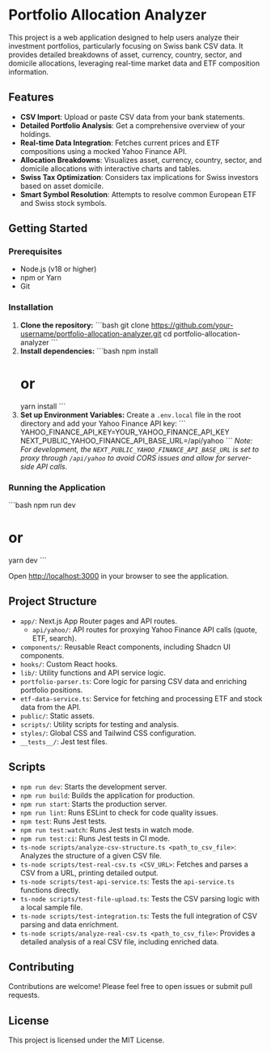 # Portfolio Allocation Analyzer

This project is a web application designed to help users analyze their investment portfolios, particularly focusing on Swiss bank CSV data. It provides detailed breakdowns of asset, currency, country, sector, and domicile allocations, leveraging real-time market data and ETF composition information.

## Features

- **CSV Import**: Upload or paste CSV data from your bank statements.
- **Detailed Portfolio Analysis**: Get a comprehensive overview of your holdings.
- **Real-time Data Integration**: Fetches current prices and ETF compositions using a mocked Yahoo Finance API.
- **Allocation Breakdowns**: Visualizes asset, currency, country, sector, and domicile allocations with interactive charts and tables.
- **Swiss Tax Optimization**: Considers tax implications for Swiss investors based on asset domicile.
- **Smart Symbol Resolution**: Attempts to resolve common European ETF and Swiss stock symbols.

## Getting Started

### Prerequisites

- Node.js (v18 or higher)
- npm or Yarn
- Git

### Installation

1.  **Clone the repository:**
    \`\`\`bash
    git clone https://github.com/your-username/portfolio-allocation-analyzer.git
    cd portfolio-allocation-analyzer
    \`\`\`
2.  **Install dependencies:**
    \`\`\`bash
    npm install
    # or
    yarn install
    \`\`\`
3.  **Set up Environment Variables:**
    Create a `.env.local` file in the root directory and add your Yahoo Finance API key:
    \`\`\`
    YAHOO_FINANCE_API_KEY=YOUR_YAHOO_FINANCE_API_KEY
    NEXT_PUBLIC_YAHOO_FINANCE_API_BASE_URL=/api/yahoo
    \`\`\`
    *Note: For development, the `NEXT_PUBLIC_YAHOO_FINANCE_API_BASE_URL` is set to proxy through `/api/yahoo` to avoid CORS issues and allow for server-side API calls.*

### Running the Application

\`\`\`bash
npm run dev
# or
yarn dev
\`\`\`

Open [http://localhost:3000](http://localhost:3000) in your browser to see the application.

## Project Structure

-   `app/`: Next.js App Router pages and API routes.
    -   `api/yahoo/`: API routes for proxying Yahoo Finance API calls (quote, ETF, search).
-   `components/`: Reusable React components, including Shadcn UI components.
-   `hooks/`: Custom React hooks.
-   `lib/`: Utility functions and API service logic.
-   `portfolio-parser.ts`: Core logic for parsing CSV data and enriching portfolio positions.
-   `etf-data-service.ts`: Service for fetching and processing ETF and stock data from the API.
-   `public/`: Static assets.
-   `scripts/`: Utility scripts for testing and analysis.
-   `styles/`: Global CSS and Tailwind CSS configuration.
-   `__tests__/`: Jest test files.

## Scripts

-   `npm run dev`: Starts the development server.
-   `npm run build`: Builds the application for production.
-   `npm run start`: Starts the production server.
-   `npm run lint`: Runs ESLint to check for code quality issues.
-   `npm test`: Runs Jest tests.
-   `npm run test:watch`: Runs Jest tests in watch mode.
-   `npm run test:ci`: Runs Jest tests in CI mode.
-   `ts-node scripts/analyze-csv-structure.ts <path_to_csv_file>`: Analyzes the structure of a given CSV file.
-   `ts-node scripts/test-real-csv.ts <CSV_URL>`: Fetches and parses a CSV from a URL, printing detailed output.
-   `ts-node scripts/test-api-service.ts`: Tests the `api-service.ts` functions directly.
-   `ts-node scripts/test-file-upload.ts`: Tests the CSV parsing logic with a local sample file.
-   `ts-node scripts/test-integration.ts`: Tests the full integration of CSV parsing and data enrichment.
-   `ts-node scripts/analyze-real-csv.ts <path_to_csv_file>`: Provides a detailed analysis of a real CSV file, including enriched data.

## Contributing

Contributions are welcome! Please feel free to open issues or submit pull requests.

## License

This project is licensed under the MIT License.
